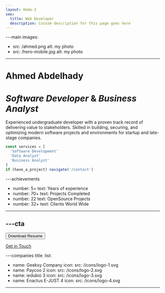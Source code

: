 ```yaml
---
layout: Home-2
seo:
  title: Web Developer
  description: Custom description for this page goes here
---
```




---main
images:
  - src: /ahmed.png
    alt: my photo
  - src: /hero-mobile.jpg
    alt: my photo
---

# <Typewriter>Ahmed Abdelhady</Typewriter>

# *Software Developer* <span>&</span> *Business Analyst*

Experienced undergraduate developer with a proven track record of delivering value to stakeholders. Skilled in building, securing, and optimizing modern software projects and environments for startup and late-stage companies.

```js {2-4} showLineNumbers
const services = [
  'Software Development'
  'Data Analyst'
  'Business Analyst'
]
if (have_a_project) navigate('/contact')
```



---achievements
- number: 5+
  text: Years of experience
- number: 70+
  text: Projects Completed
- number: 22
  text: OpenSource Projects
- number: 32+
  text: Clients World Wide
---



---cta
---
<Button href="/contact" size="sm">
  Download Resume
</Button>

[Get in Touch](/contact)



---companies
title:
list:
  - name: Geeksy Company
    icon:
      src: /icons/logo-1.svg
  - name: Paycoo 2
    icon:
      src: /icons/logo-2.svg
  - name: iedubio 3
    icon:
      src: /icons/logo-3.svg
  - name: Enactus E-JUST 4
    icon:
      src: /icons/logo-4.svg
---